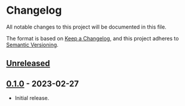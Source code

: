 # Changelog
All notable changes to this project will be documented in this file.

The format is based on [Keep a Changelog](https://keepachangelog.com/en/1.0.0/),
and this project adheres to [Semantic Versioning](https://semver.org/spec/v2.0.0.html).

## [Unreleased]


## [0.1.0] - 2023-02-27

- Initial release.

[Unreleased]: https://github.com/jaredhanson/make-mocha/compare/v0.1.0...HEAD
[0.1.0]: https://github.com/jaredhanson/make-mocha/releases/tag/v0.1.0
